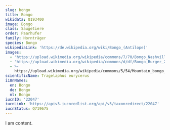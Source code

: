```yaml
---
slug: bongo
title: Bongo
wikidata: Q193400
image: Bongo
class: Säugetiere
order: Paarhufer
family: Hornträger
species: Bongo
wikipediaLink: 'https://de.wikipedia.org/wiki/Bongo_(Antilope)'
images:
  - 'https://upload.wikimedia.org/wikipedia/commons/7/70/Bongo_NashvilleZoo.jpg'
  - 'https://upload.wikimedia.org/wikipedia/commons/d/df/Bongo_Burger_Zoo.jpg'
  - >-
    https://upload.wikimedia.org/wikipedia/commons/5/54/Mountain_bongo_mount_kenya.jpg
scientificName: Tragelaphus eurycerus
i18nNames:
  en: Bongo
  de: Bongo
  nl: Bongo
iucnID: '22047'
iucnLink: 'https://apiv3.iucnredlist.org/api/v3/taxonredirect/22047'
iucnStatus: Q719675
---
```


I am content.
